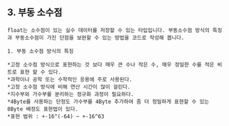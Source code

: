 ﻿## 3. 부동 소수점
`float는 소수점이 있는 실수 데이터를 저장할 수 있는 타입입니다.
부동소수점 방식의 특징과 부동소수점이 가진 단점을 보완할 수 있는 방법을 코드로 작성해 봅니다.`


```
1. 부동 소수점 방식의 특징

*고정 소수점 방식으로 표현하는 것 보다 매우 큰 수나 작은 수, 매우 정밀한 수를 적은 비트로 표현 할 수 있다.
*과학이나 공학 또는 수학적인 응용에 주로 사용된다.
*고정 소수점 방식에 비해 연산 시간이 많이 걸린다.
*지수부와 가수부를 분리하는 정규화 과정이 필요하다.
*4Byte를 사용하는 단정도 가수부를 4Byte 추가하여 좀 더 정밀하게 표현할 수 있는 8Byte 배정도 표현법이 있다.
*표현 범위 : +-16^(-64) ~ +-16^63
```
